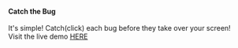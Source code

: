 <strong> Catch the Bug</strong>
<br>
<br>
It's simple! Catch(click) each bug before they take over your screen!
<br>
Visit the live demo <a href="https://catch-the-fly.netlify.app/">HERE</a>
